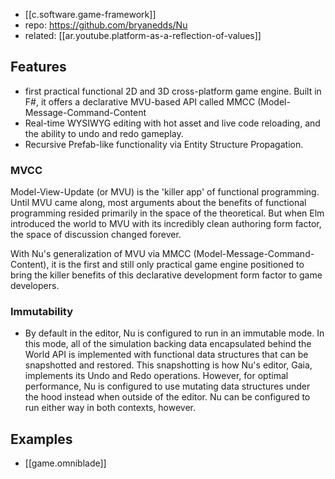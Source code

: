 
- [[c.software.game-framework]]
- repo: https://github.com/bryanedds/Nu
- related: [[ar.youtube.platform-as-a-reflection-of-values]]

## Features

- first practical functional 2D and 3D cross-platform game engine. Built in F#, it offers a declarative MVU-based API called MMCC (Model-Message-Command-Content
- Real-time WYSIWYG editing with hot asset and live code reloading, and the ability to undo and redo gameplay.
- Recursive Prefab-like functionality via Entity Structure Propagation.

### MVCC

Model-View-Update (or MVU) is the 'killer app' of functional programming. Until MVU came along, most arguments about the benefits of functional programming resided primarily in the space of the theoretical. But when Elm introduced the world to MVU with its incredibly clean authoring form factor, the space of discussion changed forever.

With Nu's generalization of MVU via MMCC (Model-Message-Command-Content), it is the first and still only practical game engine positioned to bring the killer benefits of this declarative development form factor to game developers.

### Immutability

- By default in the editor, Nu is configured to run in an immutable mode. In this mode, all of the simulation backing data encapsulated behind the World API is implemented with functional data structures that can be snapshotted and restored. This snapshotting is how Nu's editor, Gaia, implements its Undo and Redo operations. However, for optimal performance, Nu is configured to use mutating data structures under the hood instead when outside of the editor. Nu can be configured to run either way in both contexts, however.

## Examples

- [[game.omniblade]]